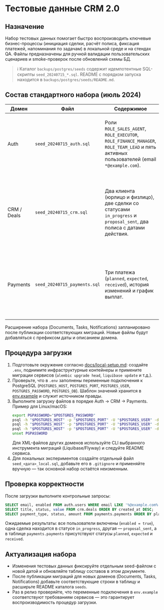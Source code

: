 # Тестовые данные CRM 2.0

## Назначение

Набор тестовых данных помогает быстро воспроизводить ключевые бизнес-процессы (инициация сделки, расчёт полиса, фиксация платежей, напоминания по задачам) в локальной среде и на стендах QA. Файлы предназначены для ручной валидации пользовательских сценариев и smoke-проверок после обновлений схемы БД.

> ℹ️ Каталог `backups/postgres/seeds` содержит идемпотентные SQL-скрипты `seed_20240715_*.sql`. README с порядком запуска находится в `backups/postgres/seeds/README.md`.

## Состав стандартного набора (июль 2024)

| Домен | Файл | Содержимое | Примечания |
| --- | --- | --- | --- |
| Auth | `seed_20240715_auth.sql` | Роли `ROLE_SALES_AGENT`, `ROLE_EXECUTOR`, `ROLE_FINANCE_MANAGER`, `ROLE_TEAM_LEAD` и пять активных пользователей (email `*@example.com`). | Пароль всех аккаунтов — `Passw0rd!` (bcrypt, 12 раундов). Используются UUID, согласованные с CRM/Payments. |
| CRM / Deals | `seed_20240715_crm.sql` | Два клиента (юрлицо и физлицо), две сделки со статусами `in_progress` и `proposal_sent`, два полиса с датами действия. | Ссылки на пользователей Auth обеспечивают трассировку владельцев. Значения премий отражают реальные суммы сценариев. |
| Payments | `seed_20240715_payments.sql` | Три платежа (`planned`, `expected`, `received`), история изменений и график выплат. | Payments опирается на сделки и полисы из CRM. Используются те же пользователи Finance/Team Lead для истории. |

Расширение набора (Documents, Tasks, Notifications) запланировано после публикации соответствующих миграций. Новые файлы будут добавляться с префиксом даты и описанием домена.

## Процедура загрузки

1. Подготовьте окружение согласно [docs/local-setup.md](local-setup.md): создайте `.env`, поднимите инфраструктурные контейнеры и примените миграции сервисов (`alembic upgrade head`, `liquibase update` и т.д.).
2. Проверьте, что в `.env` заполнены переменные подключения к PostgreSQL (`POSTGRES_HOST`, `POSTGRES_PORT`, `POSTGRES_USER`, `POSTGRES_PASSWORD`, `POSTGRES_DB`). Шаблон значений хранится в [env.example](../env.example) и служит источником правды.
3. Выполните загрузку файлов в порядке Auth → CRM → Payments. Пример для Linux/macOS:
   ```bash
   export PGPASSWORD="$POSTGRES_PASSWORD"
   psql -h "$POSTGRES_HOST" -p "$POSTGRES_PORT" -U "$POSTGRES_USER" -d "$POSTGRES_DB" -v ON_ERROR_STOP=1 -f backups/postgres/seeds/seed_20240715_auth.sql
   psql -h "$POSTGRES_HOST" -p "$POSTGRES_PORT" -U "$POSTGRES_USER" -d "$POSTGRES_DB" -v ON_ERROR_STOP=1 -f backups/postgres/seeds/seed_20240715_crm.sql
   psql -h "$POSTGRES_HOST" -p "$POSTGRES_PORT" -U "$POSTGRES_USER" -d "$POSTGRES_DB" -v ON_ERROR_STOP=1 -f backups/postgres/seeds/seed_20240715_payments.sql
   unset PGPASSWORD
   ```
   Для XML-файлов других доменов используйте CLI выбранного инструмента миграций (Liquibase/Flyway) и следуйте README сервиса.
4. Для локальных экспериментов создайте отдельный файл `seed_<дата>_local.sql`, добавьте его в `.gitignore` и применяйте вручную — так основной набор остаётся неизменным.

## Проверка корректности

После загрузки выполните контрольные запросы:

```sql
SELECT email, enabled FROM auth.users WHERE email LIKE '%@example.com%' ORDER BY email;
SELECT title, status, value FROM crm.deals ORDER BY created_at DESC;
SELECT payment_type, status, amount FROM payments.payments ORDER BY planned_date NULLS LAST;
```

Ожидаемые результаты: все пользователи включены (`enabled = true`), одна сделка находится в статусе `in_progress`, другая — `proposal_sent`, а в таблице `payments.payments` присутствуют статусы `planned`, `expected` и `received`.

## Актуализация набора

* Изменения тестовых данных фиксируйте отдельным seed-файлом с новой датой и обновляйте таблицу составов в этом документе.
* После публикации миграций для новых доменов (Documents, Tasks, Notifications) добавьте соответствующие строки в таблицу и расширьте README каталога `seeds`.
* Раз в релиз проверяйте, что переменные подключения в `env.example` соответствуют требованиям сервисов — это гарантирует воспроизводимость процедур загрузки.
